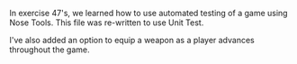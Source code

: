 In exercise 47's, we learned how to use automated testing of a game using Nose Tools. This file was re-written to use Unit Test.

I've also added an option to equip a weapon as a player advances throughout the game.
